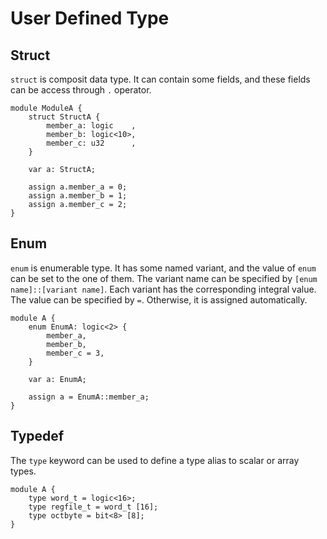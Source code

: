 # User Defined Type

## Struct

`struct` is composit data type.
It can contain some fields, and these fields can be access through `.` operator.

```veryl,playground
module ModuleA {
    struct StructA {
        member_a: logic    ,
        member_b: logic<10>,
        member_c: u32      ,
    }

    var a: StructA;

    assign a.member_a = 0;
    assign a.member_b = 1;
    assign a.member_c = 2;
}
```

## Enum

`enum` is enumerable type.
It has some named variant, and the value of `enum` can be set to the one of them.
The variant name can be specified by `[enum name]::[variant name]`.
Each variant has the corresponding integral value.
The value can be specified by `=`.
Otherwise, it is assigned automatically.

```veryl,playground
module A {
    enum EnumA: logic<2> {
        member_a,
        member_b,
        member_c = 3,
    }

    var a: EnumA;

    assign a = EnumA::member_a;
}
```

## Typedef

The `type` keyword can be used to define a type alias to scalar or array types.

```veryl,playground
module A {
    type word_t = logic<16>;
    type regfile_t = word_t [16];
    type octbyte = bit<8> [8];
}
```
